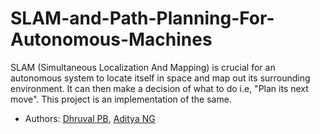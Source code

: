 # SLAM-and-Path-Planning-For-Autonomous-Machines
SLAM (Simultaneous Localization And Mapping) is crucial for an autonomous system to locate itself in space and map out its surrounding environment. It can then make a decision of what to do i.e, "Plan its next move". This project is an implementation of the same.

- Authors: [Dhruval PB](http://github.com/Dhruval360), [Aditya NG](http://github.com/AdityaNG)

